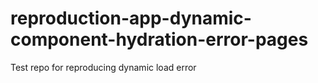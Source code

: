 # reproduction-app-dynamic-component-hydration-error-pages
Test repo for reproducing dynamic load error
